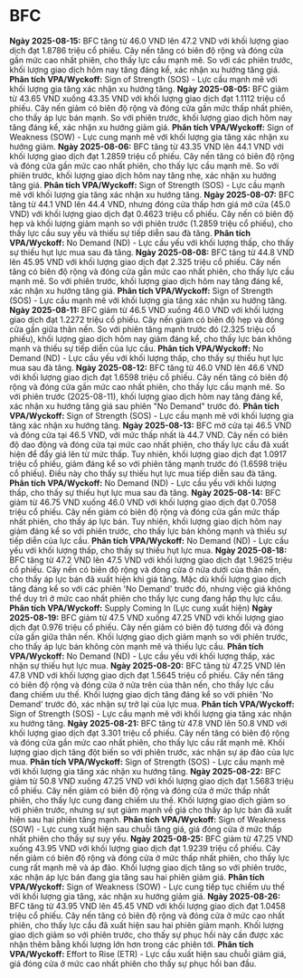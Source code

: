 # BFC

**Ngày 2025-08-15:** BFC tăng từ 46.0 VND lên 47.2 VND với khối lượng giao dịch đạt 1.8786 triệu cổ phiếu. Cây nến tăng có biên độ rộng và đóng cửa gần mức cao nhất phiên, cho thấy lực cầu mạnh mẽ. So với các phiên trước, khối lượng giao dịch hôm nay tăng đáng kể, xác nhận xu hướng tăng giá. **Phân tích VPA/Wyckoff:** Sign of Strength (SOS) - Lực cầu mạnh mẽ với khối lượng gia tăng xác nhận xu hướng tăng.
**Ngày 2025-08-05:** BFC giảm từ 43.65 VND xuống 43.35 VND với khối lượng giao dịch đạt 1.1112 triệu cổ phiếu. Cây nến giảm có biên độ rộng và đóng cửa gần mức thấp nhất phiên, cho thấy áp lực bán mạnh. So với phiên trước, khối lượng giao dịch hôm nay tăng đáng kể, xác nhận xu hướng giảm giá. **Phân tích VPA/Wyckoff:** Sign of Weakness (SOW) - Lực cung mạnh mẽ với khối lượng gia tăng xác nhận xu hướng giảm.
**Ngày 2025-08-06:** BFC tăng từ 43.35 VND lên 44.1 VND với khối lượng giao dịch đạt 1.2859 triệu cổ phiếu. Cây nến tăng có biên độ rộng và đóng cửa gần mức cao nhất phiên, cho thấy lực cầu mạnh mẽ. So với phiên trước, khối lượng giao dịch hôm nay tăng nhẹ, xác nhận xu hướng tăng giá. **Phân tích VPA/Wyckoff:** Sign of Strength (SOS) - Lực cầu mạnh mẽ với khối lượng gia tăng xác nhận xu hướng tăng.
**Ngày 2025-08-07:** BFC tăng từ 44.1 VND lên 44.4 VND, nhưng đóng cửa thấp hơn giá mở cửa (45.0 VND) với khối lượng giao dịch đạt 0.4623 triệu cổ phiếu. Cây nến có biên độ hẹp và khối lượng giảm mạnh so với phiên trước (1.2859 triệu cổ phiếu), cho thấy lực cầu suy yếu và thiếu sự tiếp diễn sau đà tăng. **Phân tích VPA/Wyckoff:** No Demand (ND) - Lực cầu yếu với khối lượng thấp, cho thấy sự thiếu hụt lực mua sau đà tăng.
**Ngày 2025-08-08:** BFC tăng từ 44.8 VND lên 45.95 VND với khối lượng giao dịch đạt 2.325 triệu cổ phiếu. Cây nến tăng có biên độ rộng và đóng cửa gần mức cao nhất phiên, cho thấy lực cầu mạnh mẽ. So với phiên trước, khối lượng giao dịch hôm nay tăng đáng kể, xác nhận xu hướng tăng giá. **Phân tích VPA/Wyckoff:** Sign of Strength (SOS) - Lực cầu mạnh mẽ với khối lượng gia tăng xác nhận xu hướng tăng.
**Ngày 2025-08-11:** BFC giảm từ 46.5 VND xuống 46.0 VND với khối lượng giao dịch đạt 1.2272 triệu cổ phiếu. Cây nến giảm có biên độ hẹp và đóng cửa gần giữa thân nến. So với phiên tăng mạnh trước đó (2.325 triệu cổ phiếu), khối lượng giao dịch hôm nay giảm đáng kể, cho thấy lực bán không mạnh và thiếu sự tiếp diễn của lực cầu. **Phân tích VPA/Wyckoff:** No Demand (ND) - Lực cầu yếu với khối lượng thấp, cho thấy sự thiếu hụt lực mua sau đà tăng.
**Ngày 2025-08-12:** BFC tăng từ 46.0 VND lên 46.6 VND với khối lượng giao dịch đạt 1.6598 triệu cổ phiếu. Cây nến tăng có biên độ rộng và đóng cửa gần mức cao nhất phiên, cho thấy lực cầu mạnh mẽ. So với phiên trước (2025-08-11), khối lượng giao dịch hôm nay tăng đáng kể, xác nhận xu hướng tăng giá sau phiên "No Demand" trước đó. **Phân tích VPA/Wyckoff:** Sign of Strength (SOS) - Lực cầu mạnh mẽ với khối lượng gia tăng xác nhận xu hướng tăng.
**Ngày 2025-08-13:** BFC mở cửa tại 46.5 VND và đóng cửa tại 46.5 VND, với mức thấp nhất là 44.7 VND. Cây nến có biên độ dao động và đóng cửa tại mức cao nhất phiên, cho thấy lực cầu đã xuất hiện để đẩy giá lên từ mức thấp. Tuy nhiên, khối lượng giao dịch đạt 1.0917 triệu cổ phiếu, giảm đáng kể so với phiên tăng mạnh trước đó (1.6598 triệu cổ phiếu). Điều này cho thấy sự thiếu hụt lực mua tiếp diễn sau đà tăng. **Phân tích VPA/Wyckoff:** No Demand (ND) - Lực cầu yếu với khối lượng thấp, cho thấy sự thiếu hụt lực mua sau đà tăng.
**Ngày 2025-08-14:** BFC giảm từ 46.75 VND xuống 46.0 VND với khối lượng giao dịch đạt 0.7058 triệu cổ phiếu. Cây nến giảm có biên độ rộng và đóng cửa gần mức thấp nhất phiên, cho thấy áp lực bán. Tuy nhiên, khối lượng giao dịch hôm nay giảm đáng kể so với phiên trước, cho thấy lực bán không mạnh và thiếu sự tiếp diễn của lực cầu. **Phân tích VPA/Wyckoff:** No Demand (ND) - Lực cầu yếu với khối lượng thấp, cho thấy sự thiếu hụt lực mua.
**Ngày 2025-08-18:** BFC tăng từ 47.2 VND lên 47.5 VND với khối lượng giao dịch đạt 1.9625 triệu cổ phiếu. Cây nến có biên độ rộng và đóng cửa ở nửa dưới của thân nến, cho thấy áp lực bán đã xuất hiện khi giá tăng. Mặc dù khối lượng giao dịch tăng đáng kể so với các phiên 'No Demand' trước đó, nhưng việc giá không thể duy trì ở mức cao nhất phiên cho thấy lực cung đang hấp thụ lực cầu. **Phân tích VPA/Wyckoff:** Supply Coming In (Lực cung xuất hiện)
**Ngày 2025-08-19:** BFC giảm từ 47.5 VND xuống 47.25 VND với khối lượng giao dịch đạt 0.976 triệu cổ phiếu. Cây nến giảm có biên độ tương đối và đóng cửa gần giữa thân nến. Khối lượng giao dịch giảm mạnh so với phiên trước, cho thấy áp lực bán không còn mạnh mẽ và thiếu lực cầu. **Phân tích VPA/Wyckoff:** No Demand (ND) - Lực cầu yếu với khối lượng thấp, xác nhận sự thiếu hụt lực mua.
**Ngày 2025-08-20:** BFC tăng từ 47.25 VND lên 47.8 VND với khối lượng giao dịch đạt 1.5645 triệu cổ phiếu. Cây nến tăng có biên độ rộng và đóng cửa ở nửa trên của thân nến, cho thấy lực cầu đang chiếm ưu thế. Khối lượng giao dịch tăng đáng kể so với phiên 'No Demand' trước đó, xác nhận sự trở lại của lực mua. **Phân tích VPA/Wyckoff:** Sign of Strength (SOS) - Lực cầu mạnh mẽ với khối lượng gia tăng xác nhận xu hướng tăng.
**Ngày 2025-08-21:** BFC tăng từ 47.8 VND lên 50.8 VND với khối lượng giao dịch đạt 3.301 triệu cổ phiếu. Cây nến tăng có biên độ rộng và đóng cửa gần mức cao nhất phiên, cho thấy lực cầu rất mạnh mẽ. Khối lượng giao dịch tăng đột biến so với phiên trước, xác nhận sự áp đảo của lực mua. **Phân tích VPA/Wyckoff:** Sign of Strength (SOS) - Lực cầu mạnh mẽ với khối lượng gia tăng xác nhận xu hướng tăng.
**Ngày 2025-08-22:** BFC giảm từ 50.8 VND xuống 47.25 VND với khối lượng giao dịch đạt 1.5683 triệu cổ phiếu. Cây nến giảm có biên độ rộng và đóng cửa ở mức thấp nhất phiên, cho thấy lực cung đang chiếm ưu thế. Khối lượng giao dịch giảm so với phiên trước, nhưng sự sụt giảm mạnh về giá cho thấy áp lực bán đã xuất hiện sau hai phiên tăng mạnh. **Phân tích VPA/Wyckoff:** Sign of Weakness (SOW) - Lực cung xuất hiện sau chuỗi tăng giá, giá đóng cửa ở mức thấp nhất phiên cho thấy sự suy yếu.
**Ngày 2025-08-25:** BFC giảm từ 47.25 VND xuống 43.95 VND với khối lượng giao dịch đạt 1.9239 triệu cổ phiếu. Cây nến giảm có biên độ rộng và đóng cửa ở mức thấp nhất phiên, cho thấy lực cung rất mạnh mẽ và áp đảo. Khối lượng giao dịch tăng so với phiên trước, xác nhận áp lực bán đang gia tăng sau hai phiên giảm giá. **Phân tích VPA/Wyckoff:** Sign of Weakness (SOW) - Lực cung tiếp tục chiếm ưu thế với khối lượng gia tăng, xác nhận xu hướng giảm giá.
**Ngày 2025-08-26:** BFC tăng từ 43.95 VND lên 45.45 VND với khối lượng giao dịch đạt 1.0458 triệu cổ phiếu. Cây nến tăng có biên độ rộng và đóng cửa ở mức cao nhất phiên, cho thấy lực cầu đã xuất hiện sau hai phiên giảm mạnh. Khối lượng giao dịch giảm so với phiên trước, cho thấy sự phục hồi này cần được xác nhận thêm bằng khối lượng lớn hơn trong các phiên tới. **Phân tích VPA/Wyckoff:** Effort to Rise (ETR) - Lực cầu xuất hiện sau chuỗi giảm giá, giá đóng cửa ở mức cao nhất phiên cho thấy sự phục hồi ban đầu.
